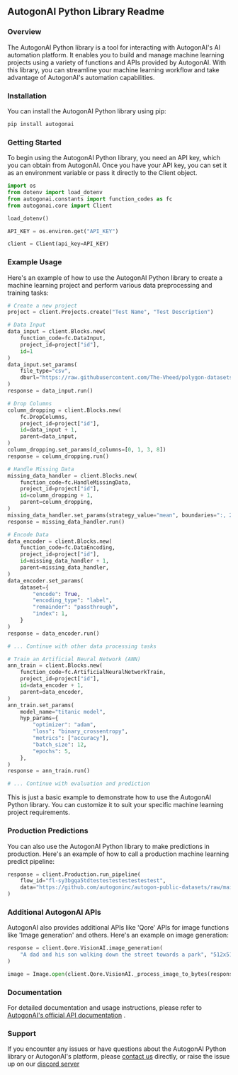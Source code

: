 ## AutogonAI Python Library Readme

### Overview

The AutogonAI Python library is a tool for interacting with AutogonAI's AI automation platform. It enables you to build and manage machine learning projects using a variety of functions and APIs provided by AutogonAI. With this library, you can streamline your machine learning workflow and take advantage of AutogonAI's automation capabilities.

### Installation

You can install the AutogonAI Python library using pip:

```bash
pip install autogonai
```


### Getting Started

To begin using the AutogonAI Python library, you need an API key, which you can obtain from AutogonAI. Once you have your API key, you can set it as an environment variable or pass it directly to the Client object.

```python
import os
from dotenv import load_dotenv
from autogonai.constants import function_codes as fc
from autogonai.core import Client

load_dotenv()

API_KEY = os.environ.get("API_KEY")

client = Client(api_key=API_KEY)
```

### Example Usage

Here's an example of how to use the AutogonAI Python library to create a machine learning project and perform various data preprocessing and training tasks:

```python
# Create a new project
project = client.Projects.create("Test Name", "Test Description")

# Data Input
data_input = client.Blocks.new(
    function_code=fc.DataInput,
    project_id=project["id"],
    id=1
)
data_input.set_params(
    file_type="csv",
    dburl="https://raw.githubusercontent.com/The-Vheed/polygon-datasets/main/mobile_price_prediction.csv",
)
response = data_input.run()

# Drop Columns
column_dropping = client.Blocks.new(
    fc.DropColumns,
    project_id=project["id"],
    id=data_input + 1,
    parent=data_input,
)
column_dropping.set_params(d_columns=[0, 1, 3, 8])
response = column_dropping.run()

# Handle Missing Data
missing_data_handler = client.Blocks.new(
    function_code=fc.HandleMissingData,
    project_id=project["id"],
    id=column_dropping + 1,
    parent=column_dropping,
)
missing_data_handler.set_params(strategy_value="mean", boundaries=":, 2:")
response = missing_data_handler.run()

# Encode Data
data_encoder = client.Blocks.new(
    function_code=fc.DataEncoding,
    project_id=project["id"],
    id=missing_data_handler + 1,
    parent=missing_data_handler,
)
data_encoder.set_params(
    dataset={
        "encode": True,
        "encoding_type": "label",
        "remainder": "passthrough",
        "index": 1,
    }
)
response = data_encoder.run()

# ... Continue with other data processing tasks

# Train an Artificial Neural Network (ANN)
ann_train = client.Blocks.new(
    function_code=fc.ArtificialNeuralNetworkTrain,
    project_id=project["id"],
    id=data_encoder + 1,
    parent=data_encoder,
)
ann_train.set_params(
    model_name="titanic model",
    hyp_params={
        "optimizer": "adam",
        "loss": "binary_crossentropy",
        "metrics": ["accuracy"],
        "batch_size": 12,
        "epochs": 5,
    },
)
response = ann_train.run()

# ... Continue with evaluation and prediction
```


This is just a basic example to demonstrate how to use the AutogonAI Python library. You can customize it to suit your specific machine learning project requirements.

### Production Predictions

You can also use the AutogonAI Python library to make predictions in production. Here's an example of how to call a production machine learning predict pipeline:

```python
response = client.Production.run_pipeline(
    flow_id="fl-sy3bgqa5tdtestestestestestestest",
    data="https://github.com/autogoninc/autogon-public-datasets/raw/main/credit-risk/sample_pred.csv",
)
```

### Additional AutogonAI APIs

AutogonAI also provides additional APIs like 'Qore' APIs for image functions like 'Image generation' and others.
Here's an example on image generation:
```python
response = client.Qore.VisionAI.image_generation(
    "A dad and his son walking down the street towards a park", "512x512"
)

image = Image.open(client.Qore.VisionAI._process_image_to_bytes(response["image"]))
```

### Documentation

For detailed documentation and usage instructions, please refer to [AutogonAI's official API documentation](https://docs.autogon.ai/)
.

### Support

If you encounter any issues or have questions about the AutogonAI Python library or AutogonAI's platform, please [contact us](https://autogon.ai/company/contact) directly, or raise the issue up on our [discord server](https://discord.gg/3NhD8mcq5F)